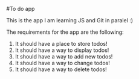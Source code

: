 #To do app

This is the app I am learning JS and Git in paralel :)

The requirements for the app are the following:
1. It should have a place to store todos!
2. It should have a way to display todos!
3. It should have a way to add new todos!
4. It should have a way to change todos!
5. It should have a way to delete todos!
